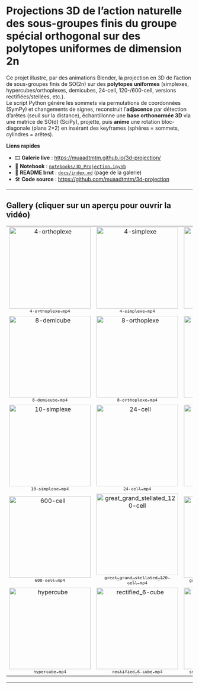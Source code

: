 # Projections 3D de l’action naturelle des sous-groupes finis du groupe spécial orthogonal sur des polytopes uniformes de dimension 2n

Ce projet illustre, par des animations Blender, la projection en 3D de l’action de sous-groupes finis de SO(2n) sur des **polytopes uniformes** (simplexes, hypercubes/orthoplexes, demicubes, 24-cell, 120-/600-cell, versions rectifiées/stellées, etc.).  
Le script Python génère les sommets via permutations de coordonnées (SymPy) et changements de signes, reconstruit l’**adjacence** par détection d’arêtes (seuil sur la distance), échantillonne une **base orthonormée 3D** via une matrice de SO(d) (SciPy), projette, puis **anime** une rotation bloc-diagonale (plans 2×2) en insérant des keyframes (sphères = sommets, cylindres = arêtes).

**Liens rapides**  
- 🎞️ **Galerie live** : https://muaadtmtm.github.io/3d-projection/  
- 📓 **Notebook** : [`notebooks/3D_Projection.ipynb`](notebooks/3D_Projection.ipynb)  
- 🧾 **README brut** : [`docs/index.md`](docs/index.md) (page de la galerie)  
- 🛠️ **Code source** : https://github.com/muaadtmtm/3d-projection

---

## Gallery (cliquer sur un aperçu pour ouvrir la vidéo)

<table>
<tr>
<td align="center">
  <a href="https://muaadtmtm.github.io/3d-projection/videos/4-orthoplexe.mp4">
    <img src="https://muaadtmtm.github.io/3d-projection/assets/4-orthoplexe.gif" width="220" alt="4-orthoplexe"/>
    <br/><sub><code>4-orthoplexe.mp4</code></sub>
  </a>
</td>
<td align="center">
  <a href="https://muaadtmtm.github.io/3d-projection/videos/4-simplexe.mp4">
    <img src="https://muaadtmtm.github.io/3d-projection/assets/4-simplexe.gif" width="220" alt="4-simplexe"/>
    <br/><sub><code>4-simplexe.mp4</code></sub>
  </a>
</td>
<td align="center">
  <a href="https://muaadtmtm.github.io/3d-projection/videos/6-simplexe.mp4">
    <img src="https://muaadtmtm.github.io/3d-projection/assets/6-simplexe.gif" width="220" alt="6-simplexe"/>
    <br/><sub><code>6-simplexe.mp4</code></sub>
  </a>
</td>
</tr>

<tr>
<td align="center">
  <a href="https://muaadtmtm.github.io/3d-projection/videos/8-demicube.mp4">
    <img src="https://muaadtmtm.github.io/3d-projection/assets/8-demicube.gif" width="220" alt="8-demicube"/>
    <br/><sub><code>8-demicube.mp4</code></sub>
  </a>
</td>
<td align="center">
  <a href="https://muaadtmtm.github.io/3d-projection/videos/8-orthoplexe.mp4">
    <img src="https://muaadtmtm.github.io/3d-projection/assets/8-orthoplexe.gif" width="220" alt="8-orthoplexe"/>
    <br/><sub><code>8-orthoplexe.mp4</code></sub>
  </a>
</td>
<td align="center">
  <a href="https://muaadtmtm.github.io/3d-projection/videos/8-simplexe.mp4">
    <img src="https://muaadtmtm.github.io/3d-projection/assets/8-simplexe.gif" width="220" alt="8-simplexe"/>
    <br/><sub><code>8-simplexe.mp4</code></sub>
  </a>
</td>
</tr>

<tr>
<td align="center">
  <a href="https://muaadtmtm.github.io/3d-projection/videos/10-simplexe.mp4">
    <img src="https://muaadtmtm.github.io/3d-projection/assets/10-simplexe.gif" width="220" alt="10-simplexe"/>
    <br/><sub><code>10-simplexe.mp4</code></sub>
  </a>
</td>
<td align="center">
  <a href="https://muaadtmtm.github.io/3d-projection/videos/24-cell.mp4">
    <img src="https://muaadtmtm.github.io/3d-projection/assets/24-cell.gif" width="220" alt="24-cell"/>
    <br/><sub><code>24-cell.mp4</code></sub>
  </a>
</td>
<td align="center">
  <a href="https://muaadtmtm.github.io/3d-projection/videos/120-cell.mp4">
    <img src="https://muaadtmtm.github.io/3d-projection/assets/120-cell.gif" width="220" alt="120-cell"/>
    <br/><sub><code>120-cell.mp4</code></sub>
  </a>
</td>
</tr>

<tr>
<td align="center">
  <a href="https://muaadtmtm.github.io/3d-projection/videos/600-cell.mp4">
    <img src="https://muaadtmtm.github.io/3d-projection/assets/600-cell.gif" width="220" alt="600-cell"/>
    <br/><sub><code>600-cell.mp4</code></sub>
  </a>
</td>
<td align="center">
  <a href="https://muaadtmtm.github.io/3d-projection/videos/great_grand_stellated_120-cell.mp4">
    <img src="https://muaadtmtm.github.io/3d-projection/assets/great_grand_stellated_120-cell.gif" width="220" alt="great_grand_stellated_120-cell"/>
    <br/><sub><code>great_grand_stellated_120-cell.mp4</code></sub>
  </a>
</td>
<td align="center">
  <a href="https://muaadtmtm.github.io/3d-projection/videos/great_stellated_120-cell.mp4">
    <img src="https://muaadtmtm.github.io/3d-projection/assets/great_stellated_120-cell.gif" width="220" alt="great_stellated_120-cell"/>
    <br/><sub><code>great_stellated_120-cell.mp4</code></sub>
  </a>
</td>
</tr>

<tr>
<td align="center">
  <a href="https://muaadtmtm.github.io/3d-projection/videos/hypercube.mp4">
    <img src="https://muaadtmtm.github.io/3d-projection/assets/hypercube.gif" width="220" alt="hypercube"/>
    <br/><sub><code>hypercube.mp4</code></sub>
  </a>
</td>
<td align="center">
  <a href="https://muaadtmtm.github.io/3d-projection/videos/rectified_6-cube.mp4">
    <img src="https://muaadtmtm.github.io/3d-projection/assets/rectified_6-cube.gif" width="220" alt="rectified_6-cube"/>
    <br/><sub><code>rectified_6-cube.mp4</code></sub>
  </a>
</td>
<td align="center">
  <a href="https://muaadtmtm.github.io/3d-projection/videos/small_stellated_120-cell.mp4">
    <img src="https://muaadtmtm.github.io/3d-projection/assets/small_stellated_120-cell.gif" width="220" alt="small_stellated_120-cell"/>
    <br/><sub><code>small_stellated_120-cell.mp4</code></sub>
  </a>
</td>
</tr>
</table>

---